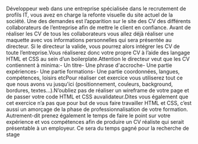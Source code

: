Développeur web dans une entreprise spécialisée dans le recrutement de profils IT, vous avez en charge la refonte visuelle du site actuel de la société. Une des demandes est l’apparition sur le site 
des CV des différents collaborateurs de l’entreprise afin de mettre le client en confiance. Avant de réaliser les CV de tous les collaborateurs vous allez déjà réaliser une maquette avec vos informations personnelles qui sera présentée au directeur. Si le directeur la valide, vous pourrez alors intégrer les CV de toute l’entreprise.Vous réaliserez donc votre propre CV à l’aide des langage HTML et CSS au sein d’un boilerplate.Attention le directeur veut que les CV contiennent à minima:- Un titre- Une phrase d'accroche- Une partie expériences- Une partie formations- Une partie coordonnées, langues, compétences, loisirs etcPour réaliser cet exercice vous utiliserez tout ce que nous avons vu jusqu'ici (positionnement, couleurs, background, bordures, textes...).N’oubliez pas de réaliser un wireframe de votre page et de passer votre code HTML et CSS auvalidateur.Dites vous également que cet exercice n’a pas que pour but de vous faire travailler HTML et CSS, c’est aussi un amorçage de la phase de professionnalisation de votre formation. Autrement-dit prenez également le temps de faire le point sur votre expérience et vos compétences afin de produire un CV réaliste qui serait présentable à un employeur. Ce sera du temps gagné pour la recherche de stage